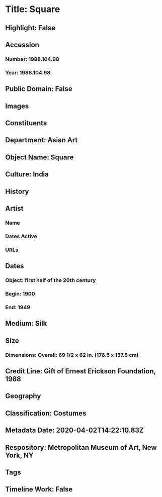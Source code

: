 # Title: Square
## Highlight: False
## Accession
### Number: 1988.104.98
### Year: 1988.104.98
## Public Domain: False
## Images
## Constituents
## Department: Asian Art
## Object Name: Square
## Culture: India
## History
## Artist
### Name
### Dates Active
### URLs
## Dates
### Object: first half of the 20th century
### Begin: 1900
### End: 1949
## Medium: Silk
## Size
### Dimensions: Overall: 69 1/2 x 62 in. (176.5 x 157.5 cm)
## Credit Line: Gift of Ernest Erickson Foundation, 1988
## Geography
## Classification: Costumes
## Metadata Date: 2020-04-02T14:22:10.83Z
## Respository: Metropolitan Museum of Art, New York, NY
## Tags
## Timeline Work: False